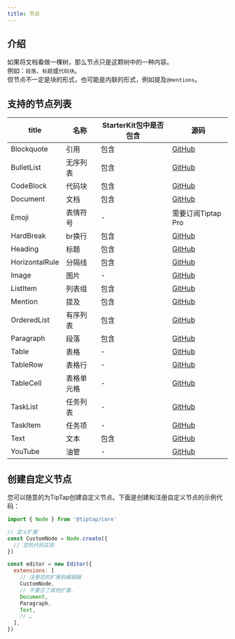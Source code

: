 ```yaml
---
title: 节点
---
```

## 介绍
如果将文档看做一棵树，那么节点只是这颗树中的一种内容。   
例如：`段落`、`标题`或`代码块`。   
但节点不一定是块的形式，也可能是内联的形式，例如提及`@mentions`。

## 支持的节点列表
|title|名称|StarterKit包中是否包含|源码|
|---| --- | --- | --- |
|Blockquote| 引用 | 包含 | [GitHub](https://github.com/ueberdosis/tiptap/tree/main/packages/extension-blockquote) |
|BulletList| 无序列表 | 包含 | [GitHub](https://github.com/ueberdosis/tiptap/tree/main/packages/extension-bullet-list) |
|CodeBlock| 代码块 | 包含 | [GitHub](https://github.com/ueberdosis/tiptap/tree/main/packages/extension-code-block) |
|Document| 文档 | 包含 | [GitHub](https://github.com/ueberdosis/tiptap/tree/main/packages/extension-document) |
|Emoji| 表情符号 | - | 需要订阅Tiptap Pro |
|HardBreak| br换行 | 包含 | [GitHub](https://github.com/ueberdosis/tiptap/tree/main/packages/extension-hard-break) |
|Heading| 标题 | 包含 | [GitHub](https://github.com/ueberdosis/tiptap/tree/main/packages/extension-heading) |
|HorizontalRule| 分隔线 | 包含 | [GitHub](https://github.com/ueberdosis/tiptap/tree/main/packages/extension-horizontal-rule) |
|Image| 图片 | - | [GitHub](https://github.com/ueberdosis/tiptap/tree/main/packages/extension-image) |
|ListItem| 列表组 | 包含 | [GitHub](https://github.com/ueberdosis/tiptap/tree/main/packages/extension-list-item) |
|Mention| 提及 | 包含 | [GitHub](https://github.com/ueberdosis/tiptap/tree/main/packages/extension-mention) |
|OrderedList| 有序列表 | 包含 | [GitHub](https://github.com/ueberdosis/tiptap/tree/main/packages/extension-ordered-list) |
|Paragraph| 段落 | 包含 | [GitHub](https://github.com/ueberdosis/tiptap/tree/main/packages/extension-paragraph) |
|Table| 表格 | - | [GitHub](https://github.com/ueberdosis/tiptap/tree/main/packages/extension-table) |
|TableRow| 表格行 | - | [GitHub](https://github.com/ueberdosis/tiptap/tree/main/packages/extension-table-row) |
|TableCell| 表格单元格 | - | [GitHub](https://github.com/ueberdosis/tiptap/tree/main/packages/extension-table-cell) |
|TaskList| 任务列表 | - | [GitHub](https://github.com/ueberdosis/tiptap/tree/main/packages/extension-task-list) |
|TaskItem| 任务项 | - | [GitHub](https://github.com/ueberdosis/tiptap/tree/main/packages/extension-task-item) |
|Text| 文本 | 包含 | [GitHub](https://github.com/ueberdosis/tiptap/tree/main/packages/extension-text) |
|YouTube| 油管 | - | [GitHub](https://github.com/ueberdosis/tiptap/tree/main/packages/extension-youtube) |

## 创建自定义节点
您可以随意的为TipTap创建自定义节点。下面是创建和注册自定义节点的示例代码：
```js
import { Node } from '@tiptap/core'

// 定义扩展
const CustomNode = Node.create({
  // 您的代码实现
})

const editor = new Editor({
  extensions: [
    // 注册您的扩展到编辑器
    CustomNode,
    // 不要忘了其他扩展.
    Document,
    Paragraph,
    Text,
    // …
  ],
})
```

<!-- [了解有关自定义扩展的更多信息。]() -->
